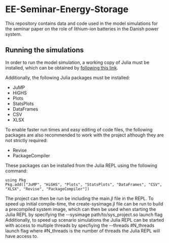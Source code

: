 # EE-Seminar-Energy-Storage
This repository contains data and code used in the model simulations for the seminar paper on the role of lithium-ion batteries in the Danish power system.

## Running the simulations
In order to run the model simulation, a working copy of Julia must be installed, which can be obtained by [following this link](https://julialang.org/downloads/).

Additionally, the following Julia packages must be installed:
- JuMP
- HiGHS
- Plots
- StatsPlots
- DataFrames
- CSV
- XLSX

To enable faster run times and easy editing of code files, the following packages are also recommended to work with the project although they are not strictly required:
- Revise
- PackageCompiler

These packages can be installed from the Julia REPL using the following command:

    using Pkg
    Pkg.add(["JuMP", "HiGHS", "Plots", "StatsPlots", "DataFrames", "CSV", "XLSX", "Revise", "PackageCompiler"])

The project can then be run be including the main.jl file in the REPL.
To speed up initial compile-time, the create-sysimage.jl file can be run to build a precompiled system image, which can then be used when starting the Julia REPL by specifying the --sysimage path/to/sys_project.so launch flag
Additionally, to speed up scenario simulations the Julia REPL can be started with access to multiple threads by specfiying the --threads #N_threads launch flag where #N_threads is the number of threads the Julia REPL will have access to.

